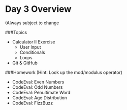 # Day 3 Overview

(Always subject to change


###Topics

- Calculator II Exercise
  - User Input
  - Conditionals
  - Loops
- Git & GitHub

###Homework
(Hint: Look up the mod/modulus operator)
- CodeEval: Even Numbers 
- CodeEval: Odd Numbers 
- CodeEval: Penultimate Word
- CodeEval: Age Distribution
- CodeEval: FizzBuzz
